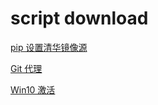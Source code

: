 # script download

[pip 设置清华镜像源](script/pip_tuna.sh)

[Git 代理](script/git_proxy.sh)

[Win10 激活](script/win10_kms.bat)
